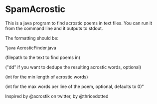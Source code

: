 # SpamAcrostic
This is a java program to find acrostic poems in text files.  You can run it from the command line and it outputs to stdout.

The formatting should be:

"java AcrosticFinder.java 

(filepath to the text to find poems in)

("dd" if you want to dedupe the resulting acrostic words, optional)

(int for the min length of acrostic words)

(int for the max words per line of the poem, optional, defaults to 0)"

Inspired by @acrostik on twitter, by @thricedotted
